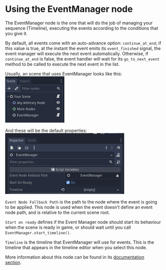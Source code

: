 # Using the EventManager node

The EventManager node is the one that will do the job of managing your sequence (Timeline), executing the events according to the conditions that you give it.

By default, all events come with an auto-advance option: `continue_at_end`; if this value is true, at the instant the event emits its `event_finished` signal, the event manager will execute the next event automatically. Otherwise, if `continue_at_end` is false, the event handler will wait for its `go_to_next_event` method to be called to execute the next event in the list.

Usually, an scene that uses EventManager looks like this:
![](../.gitbook/assets/example_scene.png)

And these will be the default properties:
![](../.gitbook/assets/event_manager_inspector.png)

`Event Node Fallback Path` is the path to the node where the event is going to be applied. This node is used when the event doesn't define an event node path, and is relative to the current scene root.

`Start on ready` defines if the Event Manager node should start its behaviour when the scene is ready in game, or should wait until you call `EventManager.start_timeline()`.

`Timeline` is the timeline that EventManager will use for events. This is the timeline that appears in the timeline editor when you select this node.

More information about this node can be found in its [documentation section](../docs/class-event-manager.md).



